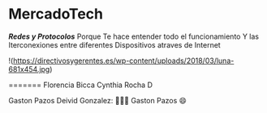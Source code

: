 # MercadoTech
***Redes y Protocolos***
Porque Te hace entender todo el funcionamiento Y las Iterconexiones entre diferentes Dispositivos atraves de Internet 

!(https://directivosygerentes.es/wp-content/uploads/2018/03/luna-681x454.jpg)

=======
Florencia Bicca
Cynthia Rocha D

Gaston Pazos
Deivid Gonzalez: ​​👨‍💻​​​​​🚀​
Gaston Pazos :smile:


